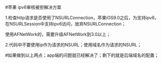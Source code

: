 #苹果 
ipv6审核被拒解决方案


1.检查http请求是否使用了NSURLConnection，苹果iOS9.0之后，为支持ipv6，在NSURLSession中支持ipv6访问，放弃NSURLConnection；


使用AFNetWork的，需要升级AFNetWork到3.0以上；


2.代码中不要使用ip作为请求的NSURL；使用域名作为请求的NSURL；


#如果做到以上两点；app端的问题就已经解决了；剩下的就是后端域名的配置；





